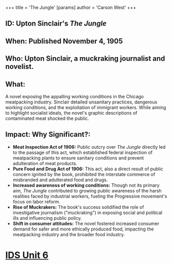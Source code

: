 +++
 title = 'The Jungle'
[params]
	author = 'Carson West'
+++
## ID: Upton Sinclair's *The Jungle*

## When: Published November 4, 1905

## Who: Upton Sinclair, a muckraking journalist and novelist.

## What: 
A novel exposing the appalling working conditions in the Chicago meatpacking industry.  Sinclair detailed unsanitary practices, dangerous working conditions, and the exploitation of immigrant workers. While aiming to highlight socialist ideals, the novel's graphic descriptions of contaminated meat shocked the public.

## Impact: Why Significant?:
* **Meat Inspection Act of 1906:** Public outcry over *The Jungle* directly led to the passage of this act, which established federal inspection of meatpacking plants to ensure sanitary conditions and prevent adulteration of meat products.
* **Pure Food and Drug Act of 1906:** This act, also a direct result of public concern ignited by the book, prohibited the interstate commerce of misbranded and adulterated food and drugs.
* **Increased awareness of working conditions:**  Though not its primary aim, *The Jungle* contributed to growing public awareness of the harsh realities faced by industrial workers, fueling the Progressive movement's focus on labor reform.
* **Rise of Muckrakers:** The book's success solidified the role of investigative journalism ("muckraking") in exposing social and political ills and influencing public policy.
* **Shift in consumer attitudes:** The novel fostered increased consumer demand for safer and more ethically produced food, impacting the meatpacking industry and the broader food industry.

# [IDS Unit 6](./../ids-unit-6/)